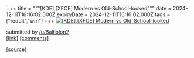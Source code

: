 +++
title = """[KDE],[XFCE] Modern vs Old-School-looked"""
date = 2024-12-11T16:16:02.000Z
expiryDate = 2024-12-11T16:16:02.000Z
tags = ["reddit","wm"]
+++
[![[KDE],[XFCE] Modern vs Old-School-looked](https://b.thumbs.redditmedia.com/4_XxP-BmCbXf3pssFD2q4JsLSaenx8EQcJ0T_FpWMso.jpg "[KDE],[XFCE] Modern vs Old-School-looked")](https://www.reddit.com/r/unixporn/comments/1hbx30h/kdexfce_modern_vs_oldschoollooked/)

submitted by [/u/Balliolon2](https://www.reddit.com/user/Balliolon2)  
[\[link\]](https://www.reddit.com/gallery/1hbx30h) [\[comments\]](https://www.reddit.com/r/unixporn/comments/1hbx30h/kdexfce_modern_vs_oldschoollooked/)

[[source]](https://www.reddit.com/r/unixporn/comments/1hbx30h/kdexfce_modern_vs_oldschoollooked/)
